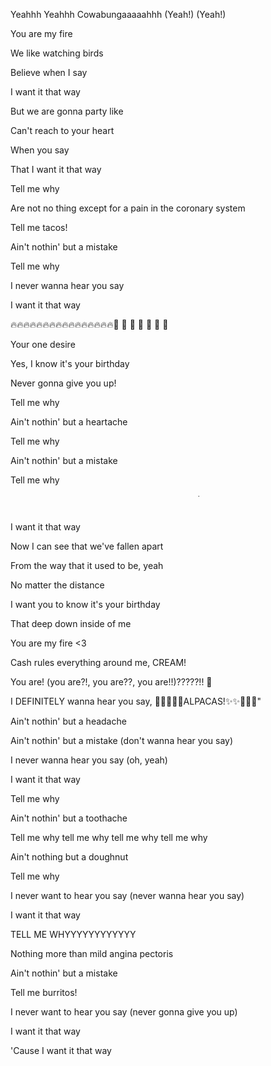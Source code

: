 Yeahhh Yeahhh Cowabungaaaaahhh (Yeah!) (Yeah!)

You are my fire

We like watching birds

Believe when I say

I want it that way

But we are gonna party like

Can't reach to your heart

When you say

That I want it that way

Tell me why

Are not no thing except for a pain in the coronary system

Tell me tacos!

Ain't nothin' but a mistake

Tell me why

I never wanna hear you say

I want it that way

🔥🔥🔥🔥🔥🔥🔥🔥🔥🔥🔥🔥🔥🔥🔥🔥🍝 🍝 🍝 🍝 🍝 🍝 🍝 


Your one desire

Yes, I know it's your birthday

Never gonna give you up!

Tell me why

Ain't nothin' but a heartache

Tell me why

Ain't nothin' but a mistake

Tell me why

<marquee width="60%" direction="left" height="30px">Tell me why!</marquee>

I want it that way

Now I can see that we've fallen apart

From the way that it used to be, yeah

No matter the distance

I want you to know it's your birthday

That deep down inside of me

You are my fire <3

Cash rules everything around me, CREAM!

You are! (you are?!, you are??, you are!!)?????!! 🤨

I DEFINITELY wanna hear you say, 🦙🦙🦙✨✨ALPACAS!✨✨🦙🦙🦙"

Ain't nothin' but a headache

Ain't nothin' but a mistake (don't wanna hear you say)

I never wanna hear you say (oh, yeah)

I want it that way

Tell me why

Ain't nothin' but a toothache

Tell me why tell me why tell me why tell me why

Ain't nothing but a doughnut

Tell me why

I never want to hear you say (never wanna hear you say)

I want it that way

TELL ME WHYYYYYYYYYYYY

Nothing more than mild angina pectoris

Ain't nothin' but a mistake

Tell me burritos!

I never want to hear you say (never gonna give you up)

I want it that way

'Cause I want it that way

